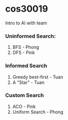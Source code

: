 # cos30019
Intro to AI with team

### Uninformed Search: 
1. BFS - Phong
2. DFS - Pink

### Informed Search
1. Greedy best-first - Tuan
2. A "Star" - Tuan

### Custom Search
1. ACO - Pink
2. Uniform Search - Phong
